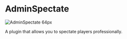 # AdminSpectate

![AdminSpectate 64px](https://user-images.githubusercontent.com/106276172/170436264-993c7908-1980-416c-912a-b1182ad1cabe.png)

A plugin that allows you to spectate players professionally.
